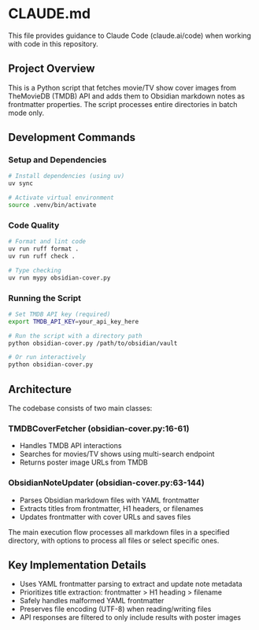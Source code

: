 # CLAUDE.md

This file provides guidance to Claude Code (claude.ai/code) when working with code in this repository.

## Project Overview

This is a Python script that fetches movie/TV show cover images from TheMovieDB (TMDB) API and adds them to Obsidian markdown notes as frontmatter properties. The script processes entire directories in batch mode only.

## Development Commands

### Setup and Dependencies
```bash
# Install dependencies (using uv)
uv sync

# Activate virtual environment
source .venv/bin/activate
```

### Code Quality
```bash
# Format and lint code
uv run ruff format .
uv run ruff check .

# Type checking
uv run mypy obsidian-cover.py
```

### Running the Script
```bash
# Set TMDB API key (required)
export TMDB_API_KEY=your_api_key_here

# Run the script with a directory path
python obsidian-cover.py /path/to/obsidian/vault

# Or run interactively
python obsidian-cover.py
```

## Architecture

The codebase consists of two main classes:

### TMDBCoverFetcher (obsidian-cover.py:16-61)
- Handles TMDB API interactions
- Searches for movies/TV shows using multi-search endpoint
- Returns poster image URLs from TMDB

### ObsidianNoteUpdater (obsidian-cover.py:63-144)  
- Parses Obsidian markdown files with YAML frontmatter
- Extracts titles from frontmatter, H1 headers, or filenames
- Updates frontmatter with cover URLs and saves files

The main execution flow processes all markdown files in a specified directory, with options to process all files or select specific ones.

## Key Implementation Details

- Uses YAML frontmatter parsing to extract and update note metadata
- Prioritizes title extraction: frontmatter > H1 heading > filename
- Safely handles malformed YAML frontmatter
- Preserves file encoding (UTF-8) when reading/writing files
- API responses are filtered to only include results with poster images